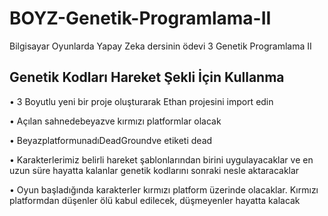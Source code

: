 # BOYZ-Genetik-Programlama-II
Bilgisayar Oyunlarda Yapay Zeka dersinin ödevi 3 Genetik Programlama II

## Genetik Kodları Hareket Şekli İçin Kullanma
 • 3 Boyutlu yeni bir proje oluşturarak Ethan projesini import edin
 
 • Açılan sahnedebeyazve kırmızı platformlar olacak
 
 • BeyazplatformunadıDeadGroundve etiketi dead
 
 • Karakterlerimiz belirli hareket şablonlarından birini uygulayacaklar 
ve en uzun süre hayatta kalanlar genetik kodlarını sonraki nesle 
aktaracaklar
 
 • Oyun başladığında karakterler kırmızı platform üzerinde olacaklar. 
Kırmızı platformdan düşenler ölü kabul edilecek, düşmeyenler
 hayatta kalacak

